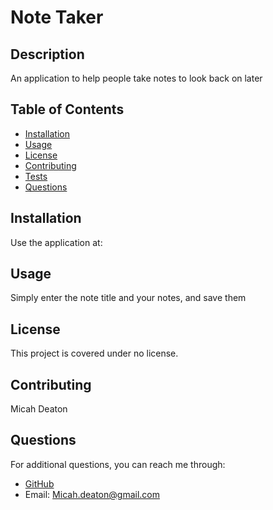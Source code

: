 
# Note Taker

## Description
An application to help people take notes to look back on later

## Table of Contents
- [Installation](#installation)
- [Usage](#usage)
- [License](#license)
- [Contributing](#contributing)
- [Tests](#tests)
- [Questions](#questions)

## Installation
Use the application at:

## Usage
Simply enter the note title and your notes, and save them

## License
This project is covered under no license.

## Contributing
Micah Deaton

## Questions
For additional questions, you can reach me through:

- [GitHub](https://github.com/MicahDeaton@github.com)
- Email: Micah.deaton@gmail.com
  